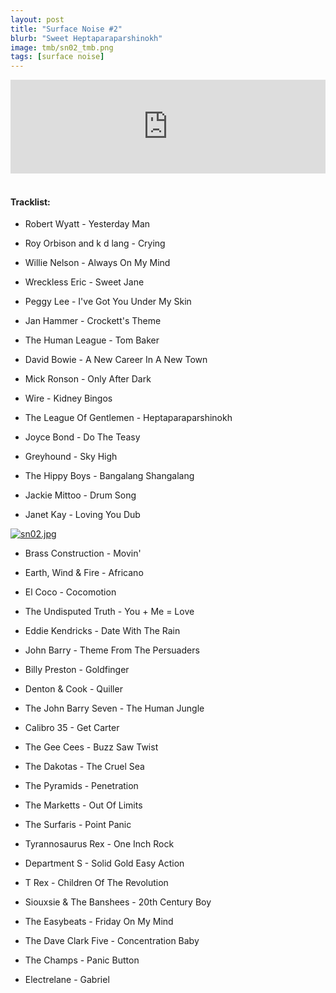 ```yaml
---
layout: post
title: "Surface Noise #2"
blurb: "Sweet Heptaparaparshinokh"
image: tmb/sn02_tmb.png
tags: [surface noise]
---
```



<iframe scrolling="no" id="hearthis_at_track_3028720" width="100%" height="150" src="https://hearthis.at/embed/3028720/transparent_black/?hcolor=&color=&style=2&block_size=2&block_space=1&background=1&waveform=0&cover=0&autoplay=0&css=" frameborder="0" allowtransparency allow="autoplay"><p>Listen to <a href="https://hearthis.at/zerocc/surface-noise-2-20717/" target="_blank">Surface Noise #2 (20/7/17)</a> <span>by</span><a href="https://hearthis.at/zerocc/" target="_blank" >Zero</a> <span>on</span> <a href="https://hearthis.at/" target="_blank">hearthis.at</a></p></iframe>
&nbsp;

#### Tracklist:

- Robert Wyatt - Yesterday Man
- Roy Orbison and k d lang - Crying
- Willie Nelson - Always On My Mind
- Wreckless Eric - Sweet Jane
- Peggy Lee - I've Got You Under My Skin

- Jan Hammer - Crockett's Theme
- The Human League - Tom Baker
- David Bowie - A New Career In A New Town
- Mick Ronson - Only After Dark
- Wire - Kidney Bingos
- The League Of Gentlemen - Heptaparaparshinokh

- Joyce Bond - Do The Teasy
- Greyhound - Sky High
- The Hippy Boys - Bangalang Shangalang
- Jackie Mittoo - Drum Song
- Janet Kay - Loving You Dub

[![sn02.jpg](https://i.postimg.cc/SxdrMCfk/sn02.jpg)](https://postimg.cc/VJSnyShV)

- Brass Construction - Movin'
- Earth, Wind & Fire - Africano
- El Coco - Cocomotion
- The Undisputed Truth - You + Me = Love
- Eddie Kendricks - Date With The Rain

- John Barry - Theme From The Persuaders
- Billy Preston - Goldfinger
- Denton & Cook - Quiller
- The John Barry Seven - The Human Jungle
- Calibro 35 - Get Carter

- The Gee Cees - Buzz Saw Twist
- The Dakotas - The Cruel Sea
- The Pyramids - Penetration
- The Marketts - Out Of Limits
- The Surfaris - Point Panic

- Tyrannosaurus Rex - One Inch Rock
- Department S - Solid Gold Easy Action
- T Rex - Children Of The Revolution
- Siouxsie & The Banshees - 20th Century Boy

- The Easybeats - Friday On My Mind
- The Dave Clark Five - Concentration Baby
- The Champs - Panic Button

- Electrelane - Gabriel

